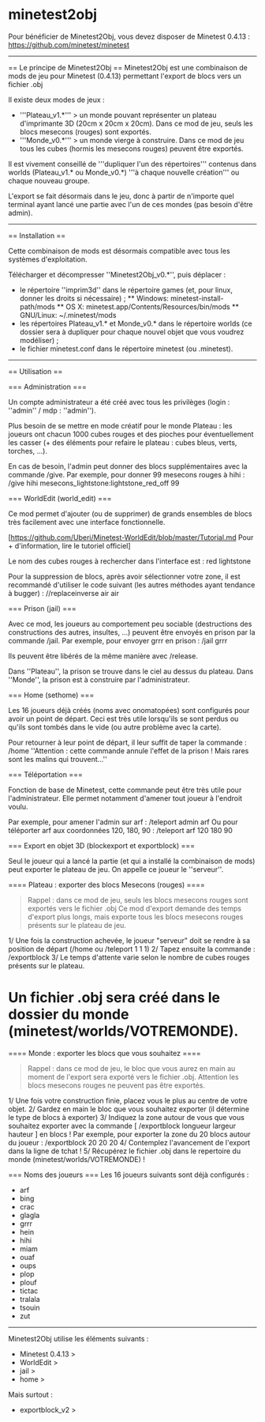 # minetest2obj

Pour bénéficier de Minetest2Obj, vous devez disposer de Minetest 0.4.13 :
https://github.com/minetest/minetest

----

== Le principe de Minetest2Obj ==
Minetest2Obj est une combinaison de mods de jeu pour Minetest (0.4.13) permettant l'export de blocs vers un fichier .obj 


Il existe deux modes de jeux :
* '''Plateau_v1.*''' > un monde pouvant représenter un plateau d'imprimante 3D (20cm x 20cm x 20cm). Dans ce mod de jeu, seuls les blocs mesecons (rouges) sont exportés.
* '''Monde_v0.*''' > un monde vierge à construire. Dans ce mod de jeu tous les cubes (hormis les mesecons rouges) peuvent être exportés.

Il est vivement conseillé de '''dupliquer l'un des répertoires''' contenus dans worlds (Plateau_v1.* ou Monde_v0.*) '''à chaque nouvelle création''' ou chaque nouveau groupe.

L'export se fait désormais dans le jeu, donc à partir de n'importe quel terminal ayant lancé une partie avec l'un de ces mondes (pas besoin d'être admin).


----

== Installation ==

Cette combinaison de mods est désormais compatible avec tous les systèmes d'exploitation.

Télécharger et décompresser ''Minetest2Obj_v0.*'', puis déplacer :
* le répertoire ''imprim3d'' dans le répertoire games (et, pour linux, donner les droits si nécessaire) ;
  ** Windows: minetest-install-path/mods
  ** OS X: minetest.app/Contents/Resources/bin/mods
  ** GNU/Linux: ~/.minetest/mods
* les répertoires Plateau_v1.* et Monde_v0.* dans le répertoire worlds (ce dossier sera à dupliquer pour chaque nouvel objet que vous voudrez modéliser) ;
* le fichier minetest.conf dans le répertoire minetest (ou .minetest).

----

== Utilisation ==

=== Administration ===

Un compte administrateur a été créé avec tous les privilèges 
(login : ''admin'' / mdp : ''admin'').

Plus besoin de se mettre en mode créatif pour le monde Plateau : les joueurs ont chacun 1000 cubes rouges et des pioches pour éventuellement les casser (+ des éléments pour refaire le plateau : cubes bleus, verts, torches, ...).

En cas de besoin, l'admin peut donner des blocs supplémentaires avec la commande /give. Par exemple, pour donner 99 mesecons rouges à hihi :
 /give hihi mesecons_lightstone:lightstone_red_off 99


=== WorldEdit (world_edit) ===

Ce mod permet d'ajouter (ou de supprimer) de grands ensembles de blocs très facilement avec une interface fonctionnelle.

[https://github.com/Uberi/Minetest-WorldEdit/blob/master/Tutorial.md Pour + d'information, lire le tutoriel officiel]

Le nom des cubes rouges à rechercher dans l'interface est :
 red lightstone

Pour la suppression de blocs, après avoir sélectionner votre zone, il est recommandé d'utiliser le code suivant (les autres méthodes ayant tendance à bugger) :
 //replaceinverse air air



=== Prison (jail) ===

Avec ce mod, les joueurs au comportement peu sociable (destructions des constructions des autres, insultes, ...) peuvent être envoyés en prison par la commande /jail. Par exemple, pour envoyer grrr en prison :
 /jail grrr

Ils peuvent être libérés de la même manière avec /release.

Dans ''Plateau'', la prison se trouve dans le ciel au dessus du plateau.
Dans ''Monde'', la prison est à construire par l'administrateur.



=== Home (sethome) ===

Les 16 joueurs déjà créés (noms avec onomatopées) sont configurés pour avoir un point de départ. Ceci est très utile lorsqu'ils se sont perdus ou qu'ils sont tombés dans le vide (ou autre problème avec la carte).

Pour retourner à leur point de départ, il leur suffit de taper la commande :
 /home
''Attention : cette commande annule l'effet de la prison ! Mais rares sont les malins qui trouvent...''



=== Téléportation ===

Fonction de base de Minetest, cette commande peut être très utile pour l'administrateur. Elle permet notamment d'amener tout joueur à l'endroit voulu.

Par exemple, pour amener l'admin sur arf :
 /teleport admin arf
Ou pour téléporter arf aux coordonnées 120, 180, 90 :
 /teleport arf 120 180 90


=== Export en objet 3D (blockexport et exportblock) ===

Seul le joueur qui a lancé la partie (et qui a installé la combinaison de mods) peut exporter le plateau de jeu. On appelle ce joueur le ''serveur''.


==== Plateau : exporter des blocs Mesecons (rouges) ====

 > Rappel :
 dans ce mod de jeu, seuls les blocs mesecons rouges sont exportés vers le fichier .obj
 Ce mod d'export demande des temps d'export plus longs, mais exporte tous les
 blocs mesecons rouges présents sur le plateau de jeu.

1/ Une fois la construction achevée, le joueur "serveur" doit se rendre à sa position de départ (/home ou /teleport 1 1 1)
2/ Tapez ensuite la commande :
 /exportblock
3/ Le temps d'attente varie selon le nombre de cubes rouges présents sur le plateau.
# Un fichier .obj sera créé dans le dossier du monde (minetest/worlds/VOTREMONDE).


==== Monde : exporter les blocs que vous souhaitez ====

 > Rappel :
dans ce mod de jeu, le bloc que vous aurez en main au moment de l'export sera exporté vers le fichier .obj.
 Attention les blocs mesecons rouges ne peuvent pas être exportés.

1/ Une fois votre construction finie, placez vous le plus au centre de votre objet.
2/ Gardez en main le bloc que vous souhaitez exporter (il détermine le type de blocs à exporter)
3/ Indiquez la zone autour de vous que vous souhaitez exporter avec la commande [ /exportblock  longueur largeur hauteur  ] en blocs !  Par exemple, pour exporter la zone du 20 blocs autour du joueur :
 /exportblock 20 20 20
4/ Contemplez l'avancement de l'export dans la ligne de tchat !
5/ Récupérez le fichier .obj dans le repertoire du monde (minetest/worlds/VOTREMONDE) !



=== Noms des joueurs ===
Les 16 joueurs suivants sont déjà configurés :
* arf
* bing
* crac
* glagla
* grrr
* hein
* hihi
* miam
* ouaf
* oups
* plop
* plouf
* tictac
* tralala
* tsouin
* zut

----

Minetest2Obj utilise les éléments suivants :
- Minetest 0.4.13 > 
- WorldEdit >
- jail > 
- home > 

Mais surtout :
- exportblock_v2 > 
